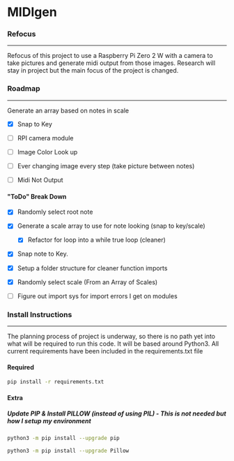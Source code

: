 # MIDIgen

### Refocus
---
Refocus of this project to use a Raspberry Pi Zero 2 W with a camera to take pictures and generate midi output from those images. Research will stay in project but the main focus of the project is changed.

### Roadmap
---
 Generate an array based on notes in scale
- [x] Snap to Key
- [ ] RPI camera module
- [ ] Image Color Look up
- [ ] Ever changing image every step (take picture between notes)
- [ ] Midi Not Output



#### "ToDo" Break Down

- [x] Randomly select root note
- [x] Generate a scale array to use for note looking (snap to key/scale)
  - [x] Refactor for loop into a while true loop (cleaner)
- [x] Snap note to Key.
- [x] Setup a folder structure for cleaner function imports
- [x] Randomly select scale (From an Array of Scales)
- [ ] Figure out import sys for import errors I get on modules



### Install Instructions

---

The planning process of project is underway, so there is no path yet into what will be required to run this code. It will be based around Python3. All current requirements have been included in the requirements.txt file

#### Required

```bash
pip install -r requirements.txt
```
#### Extra
##### Update PIP & Install PILLOW (instead of using PIL) - This is not needed but how I setup my environment

```bash
python3 -m pip install --upgrade pip
```
```bash
python3 -m pip install --upgrade Pillow
```